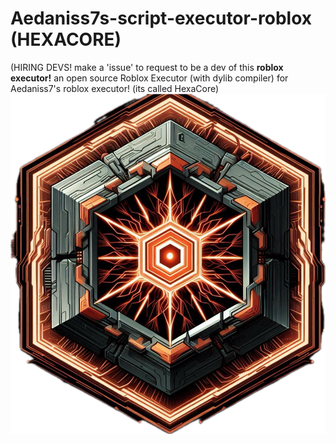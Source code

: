 # Aedaniss7s-script-executor-roblox (HEXACORE)
(HIRING DEVS! make a 'issue' to request to be a dev of this **roblox executor!**
an open source Roblox Executor (with dylib compiler) for Aedaniss7's roblox executor!
(its called HexaCore)
![Example Image](IMG_3917.png)
